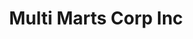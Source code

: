---
title: Multi Marts Corp Inc
slug: multi-marts-corp-inc
updated-on: '2024-05-30T13:44:31.749Z'
created-on: '2024-05-30T13:41:46.671Z'
published-on: '2024-05-30T13:54:32.469Z'
f_city-state-2:
- cms/city/citrus-heights-ca.md
- cms/city/palm-beach-fl.md
- cms/city/des-plaines-il.md
- cms/city/ocean-springs-ms.md
f_locations:
- cms/payday-loan/multi-marts-corp-inc-22415.md
- cms/payday-loan/multi-marts-corp-inc-22416.md
- cms/payday-loan/multi-marts-corp-inc-22417.md
- cms/payday-loan/multi-marts-corp-inc-22418.md
f_states:
- cms/state/california.md
- cms/state/florida.md
- cms/state/illinois.md
- cms/state/mississippi.md
layout: '[company].html'
tags: company
---